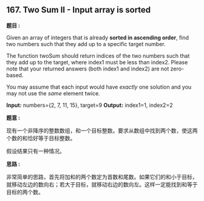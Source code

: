 ## 167. Two Sum II - Input array is sorted

**题目 :**

Given an array of integers that is already **sorted in ascending order**, find two numbers such that they add up to a specific target number.

The function twoSum should return indices of the two numbers such that they add up to the target, where index1 must be less than index2. Please note that your returned answers (both index1 and index2) are not zero-based.

You may assume that each input would have *exactly* one solution and you may not use the *same* element twice.

**Input:** numbers={2, 7, 11, 15}, target=9
**Output:** index1=1, index2=2

**题意 :**

现有一个非降序的整数数组，和一个目标整数。要求从数组中找到两个数，使这两个数的和恰好等于目标整数。

假设结果只有一种情况。

**思路 :**

非常简单的思路，首先将加和的两个数定为首数和尾数。如果它们的和小于目标，就移动左边的数向右；若大于目标，就移动右边的数向左。这样一定能找到和等于目标的两个数。